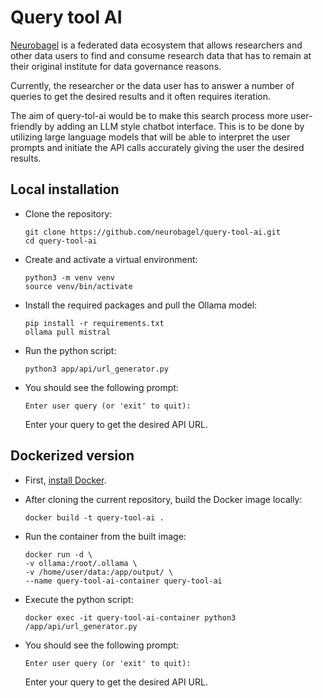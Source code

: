 # Query tool AI 

[Neurobagel](https://www.neurobagel.org/) is a federated data ecosystem that allows researchers and other data users to find and consume research data that has to remain at their original institute for data governance reasons. 

Currently, the researcher or the data user has to answer a number of queries to get the desired results and it often requires iteration. 

The aim of query-tol-ai would be to make this search process more user-friendly by adding an LLM style chatbot interface. This is to be done by utilizing large language models that will be able to interpret the user prompts and initiate the API calls accurately giving the user the desired results.

## Local installation
- Clone the repository:
  ```
  git clone https://github.com/neurobagel/query-tool-ai.git
  cd query-tool-ai
  ```
- Create and activate a virtual environment:
   ```
   python3 -m venv venv
   source venv/bin/activate
   ```
- Install the required packages and pull the Ollama model:
   ```
   pip install -r requirements.txt
   ollama pull mistral
   ```
- Run the python script:
  ```
  python3 app/api/url_generator.py
  ```
- You should see the following prompt:
  ```
  Enter user query (or 'exit' to quit): 
  ```
  Enter your query to get the desired API URL.

## Dockerized version
- First, [install Docker](https://docs.docker.com/get-docker/).

- After cloning the current repository, build the Docker image locally:
  ```
  docker build -t query-tool-ai .
  ```
- Run the container from the built image:
  ```
  docker run -d \
  -v ollama:/root/.ollama \
  -v /home/user/data:/app/output/ \
  --name query-tool-ai-container query-tool-ai
  ```
- Execute the python script:
  ```
  docker exec -it query-tool-ai-container python3 /app/api/url_generator.py
  ```
- You should see the following prompt:
  ```
  Enter user query (or 'exit' to quit): 
  ```
  Enter your query to get the desired API URL.


